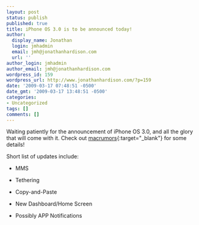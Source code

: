 ```yaml
---
layout: post
status: publish
published: true
title: iPhone OS 3.0 is to be announced today!
author:
  display_name: Jonathan
  login: jmhadmin
  email: jmh@jonathanhardison.com
  url: ''
author_login: jmhadmin
author_email: jmh@jonathanhardison.com
wordpress_id: 159
wordpress_url: http://www.jonathanhardison.com/?p=159
date: '2009-03-17 07:48:51 -0500'
date_gmt: '2009-03-17 13:48:51 -0500'
categories:
- Uncategorized
tags: []
comments: []
---
```

Waiting patiently for the announcement of iPhone OS 3.0, and all the glory that will come with it. Check out [macrumors](http://www.macrumors.com/2009/03/13/iphone-3-0-to-get-mms-tethering-and-finally-copy-and-paste/){:target="_blank"} for some details!

Short list of updates include:

  * MMS

  * Tethering

  * Copy-and-Paste

  * New Dashboard/Home Screen

  * Possibly APP Notifications
